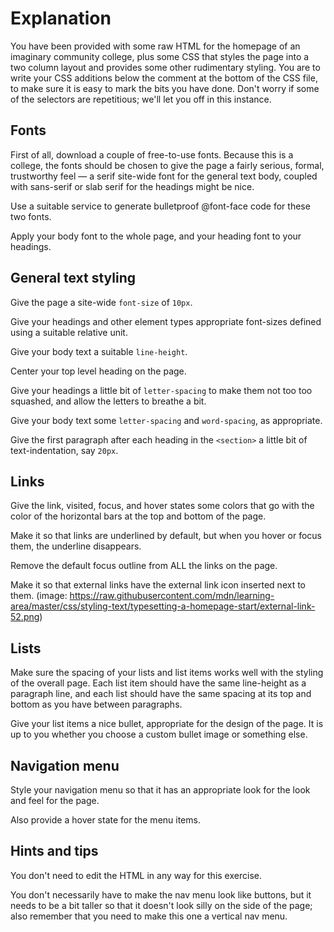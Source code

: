 # Explanation

You have been provided with some raw HTML for the homepage of an imaginary
community college, plus some CSS that styles the page into a two column layout
and provides some other rudimentary styling. You are to write your CSS additions
below the comment at the bottom of the CSS file, to make sure it is easy to mark
the bits you have done. Don't worry if some of the selectors are repetitious;
we'll let you off in this instance.

## Fonts

First of all, download a couple of free-to-use fonts. Because this is a college,
the fonts should be chosen to give the page a fairly serious, formal,
trustworthy feel — a serif site-wide font for the general text body, coupled
with sans-serif or slab serif for the headings might be nice.

Use a suitable service to generate bulletproof @font-face code for these two fonts.

Apply your body font to the whole page, and your heading font to your headings.

## General text styling

Give the page a site-wide `font-size` of `10px`.

Give your headings and other element types appropriate font-sizes defined using a suitable relative unit.

Give your body text a suitable `line-height`.

Center your top level heading on the page.

Give your headings a little bit of `letter-spacing` to make them not too too squashed, and allow the letters to breathe a bit.

Give your body text some `letter-spacing` and `word-spacing`, as appropriate.

Give the first paragraph after each heading in the `<section>` a little bit of text-indentation, say `20px`.

## Links

Give the link, visited, focus, and hover states some colors that go with the color of the horizontal bars at the top and bottom of the page.

Make it so that links are underlined by default, but when you hover or focus them, the underline disappears.

Remove the default focus outline from ALL the links on the page.

Make it so that external links have the external link icon inserted next to them. (image: https://raw.githubusercontent.com/mdn/learning-area/master/css/styling-text/typesetting-a-homepage-start/external-link-52.png)

## Lists

Make sure the spacing of your lists and list items works well with the styling of the overall page. Each list item should have the same line-height as a paragraph line, and each list should have the same spacing at its top and bottom as you have between paragraphs.

Give your list items a nice bullet, appropriate for the design of the page. It is up to you whether you choose a custom bullet image or something else.

## Navigation menu

Style your navigation menu so that it has an appropriate look for the look and feel for the page.

Also provide a hover state for the menu items.

## Hints and tips

You don't need to edit the HTML in any way for this exercise.

You don't necessarily have to make the nav menu look like buttons, but it needs
to be a bit taller so that it doesn't look silly on the side of the page; also
remember that you need to make this one a vertical nav menu.
